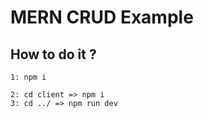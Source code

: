 # MERN CRUD Example

## How to do it ?

```
1: npm i

2: cd client => npm i
3: cd ../ => npm run dev
```
